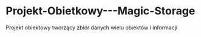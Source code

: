 # Projekt-Obietkowy---Magic-Storage
Projekt obiektowy tworzący zbiór danych wielu obiektów i informacji
